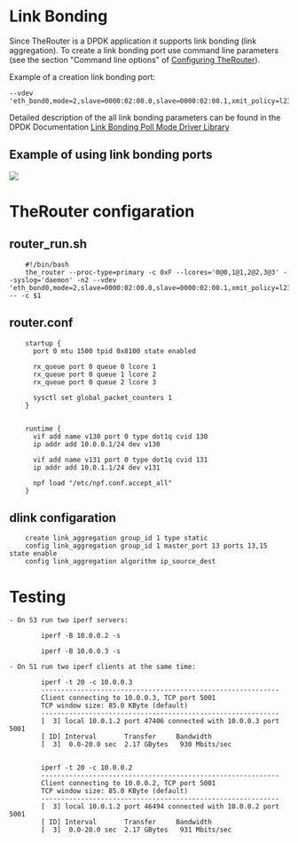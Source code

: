 # Link Bonding

Since TheRouter is a DPDK application it supports link bonding (link aggregation).
To create a link bonding port use command line parameters 
(see the section "Command line options" of <a href="conf_options.md">Configuring TheRouter</a>).

Example of a creation link bonding port:

	--vdev 'eth_bond0,mode=2,slave=0000:02:00.0,slave=0000:02:00.1,xmit_policy=l23'

Detailed description of the all link bonding parameters can be found in the DPDK Documentation
<a href="http://dpdk.org/doc/guides-16.07/prog_guide/link_bonding_poll_mode_drv_lib.html">Link Bonding Poll Mode Driver Library</a>

## Example of using link bonding ports

<img src="http://therouter.net/images/tests/link_bonding.png">

# TheRouter configaration

## router_run.sh

		#!/bin/bash
		the_router --proc-type=primary -c 0xF --lcores='0@0,1@1,2@2,3@3' --syslog='daemon' -n2 --vdev 'eth_bond0,mode=2,slave=0000:02:00.0,slave=0000:02:00.1,xmit_policy=l23' -- -c $1
	
## router.conf
	
		startup {
		  port 0 mtu 1500 tpid 0x8100 state enabled
		
		  rx_queue port 0 queue 0 lcore 1
		  rx_queue port 0 queue 1 lcore 2
		  rx_queue port 0 queue 2 lcore 3
		
		  sysctl set global_packet_counters 1
		}
		
		
		runtime {
		  vif add name v130 port 0 type dot1q cvid 130
		  ip addr add 10.0.0.1/24 dev v130
		
		  vif add name v131 port 0 type dot1q cvid 131
		  ip addr add 10.0.1.1/24 dev v131
		
		  npf load "/etc/npf.conf.accept_all"
		}

## dlink configaration

		create link_aggregation group_id 1 type static
		config link_aggregation group_id 1 master_port 13 ports 13,15 state enable
		config link_aggregation algorithm ip_source_dest
	
# Testing

	- On S3 run two iperf servers:
		
			iperf -B 10.0.0.2 -s
		
			iperf -B 10.0.0.3 -s	
		
	- On S1 run two iperf clients at the same time:
	
			iperf -t 20 -c 10.0.0.3
			------------------------------------------------------------
			Client connecting to 10.0.0.3, TCP port 5001
			TCP window size: 85.0 KByte (default)
			------------------------------------------------------------
			[  3] local 10.0.1.2 port 47406 connected with 10.0.0.3 port 5001
			[ ID] Interval       Transfer     Bandwidth
			[  3]  0.0-20.0 sec  2.17 GBytes   930 Mbits/sec
			
			
			iperf -t 20 -c 10.0.0.2
			------------------------------------------------------------
			Client connecting to 10.0.0.2, TCP port 5001
			TCP window size: 85.0 KByte (default)
			------------------------------------------------------------
			[  3] local 10.0.1.2 port 46494 connected with 10.0.0.2 port 5001
			[ ID] Interval       Transfer     Bandwidth
			[  3]  0.0-20.0 sec  2.17 GBytes   931 Mbits/sec
			